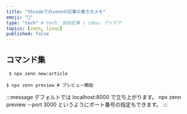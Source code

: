 ```yaml
---
title: "VScodeでのzennの記事の書き方メモ"
emoji: "🤖"
type: "tech" # tech: 技術記事 / idea: アイデア
topics: [zenn, linux]
published: false
---
```


## コマンド集

```script:記事作成
 $ npx zenn new:article
```

```script:プレビュー
$ npx zenn preview # プレビュー開始
```

:::message
デフォルトでは localhost:8000 で立ち上がります。
npx zenn preview --port 3000 というようにポート番号の指定もできます。
:::
